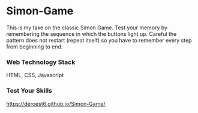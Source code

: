 # Simon-Game

This is my take on the classic Simon Game. Test your memory by remembering the sequence in which the buttons light up. Careful the pattern does not restart (repeat itself) so you have to remember every step from beginning to end.

### Web Technology Stack
HTML, CSS, Javascript

### Test Your Skills
https://deroest6.github.io/Simon-Game/
